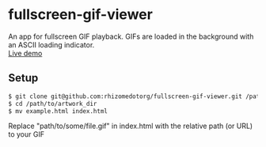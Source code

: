 fullscreen-gif-viewer
=====================

An app for fullscreen GIF playback. GIFs are loaded in the background with an ASCII loading indicator.   
[Live demo](http://archive.rhizome.org/darling-rhizomeseries/maja2.html)

Setup
-----

```bash
$ git clone git@github.com:rhizomedotorg/fullscreen-gif-viewer.git /path/to/artwork_dir
$ cd /path/to/artwork_dir
$ mv example.html index.html
```

Replace "path/to/some/file.gif" in index.html with the relative path (or URL) to your GIF
